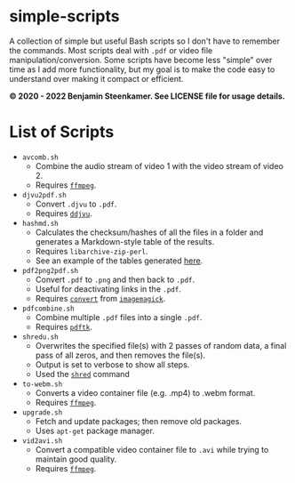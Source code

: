 # simple-scripts
A collection of simple but useful Bash scripts so I don't have to remember the commands. Most scripts deal with `.pdf` or video file manipulation/conversion. Some scripts have become less "simple" over time as I add more functionality, but my goal is to make the code easy to understand over making it compact or efficient.

**© 2020 - 2022 Benjamin Steenkamer. See LICENSE file for usage details.**

# List of Scripts
* `avcomb.sh`
    * Combine the audio stream of video 1 with the video stream of video 2.
    * Requires [`ffmpeg`](https://linux.die.net/man/1/ffmpeg).
* `djvu2pdf.sh`
    * Convert `.djvu` to `.pdf`.
    * Requires [`ddjvu`](https://linux.die.net/man/1/ddjvu).
* `hashmd.sh`
    * Calculates the checksum/hashes of all the files in a folder and generates a Markdown-style table of the results.
    * Requires `libarchive-zip-perl`.
    * See an example of the tables generated [here](https://bsteen.github.io/hashes.html).
* `pdf2png2pdf.sh`
    * Convert `.pdf` to `.png` and then back to `.pdf`.
    * Useful for deactivating links in the `.pdf`.
    * Requires [`convert`](https://linux.die.net/man/1/convert) from [`imagemagick`](https://linux.die.net/man/1/imagemagick).
* `pdfcombine.sh`
    * Combine multiple `.pdf` files into a single `.pdf`.
    * Requires [`pdftk`](https://linux.die.net/man/1/pdftk).
* `shredu.sh`
    * Overwrites the specified file(s) with 2 passes of random data, a final pass of all zeros, and then removes the file(s).
    * Output is set to verbose to show all steps.
    * Used the [`shred`](https://linux.die.net/man/1/shred) command
* `to-webm.sh`
    * Converts a video container file (e.g. .mp4) to .webm format.
    * Requires [`ffmpeg`](https://linux.die.net/man/1/ffmpeg).
* `upgrade.sh`
    * Fetch and update packages; then remove old packages.
    * Uses `apt-get` package manager.
* `vid2avi.sh`
    * Convert a compatible video container file to `.avi` while trying to maintain good quality.
    * Requires [`ffmpeg`](https://linux.die.net/man/1/ffmpeg).
